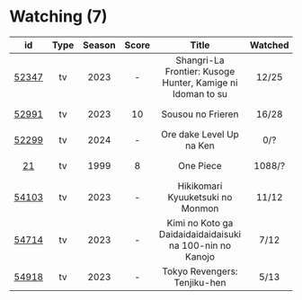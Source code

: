 # Watching (7)

|                      id                      | Type | Season | Score |                            Title                           | Watched |     Updated    | Start Date |
| :------------------------------------------: | :--: | :----: | :---: | :--------------------------------------------------------: | :-----: | :------------: | :--------: |
| [52347](https://myanimelist.net/anime/52347) |  tv  |  2023  |   -   | Shangri-La Frontier: Kusoge Hunter, Kamige ni Idoman to su |  12/25  | 32 minutes ago | 12/30/2023 |
| [52991](https://myanimelist.net/anime/52991) |  tv  |  2023  |   10  |                      Sousou no Frieren                     |  16/28  |   5 days ago   | 12/15/2023 |
| [52299](https://myanimelist.net/anime/52299) |  tv  |  2024  |   -   |                  Ore dake Level Up na Ken                  |   0/?   |   5 days ago   | 01/07/2024 |
|    [21](https://myanimelist.net/anime/21)    |  tv  |  1999  |   8   |                          One Piece                         |  1088/? |   6 days ago   | 01/01/2013 |
| [54103](https://myanimelist.net/anime/54103) |  tv  |  2023  |   -   |              Hikikomari Kyuuketsuki no Monmon              |  11/12  |   6 days ago   | 10/08/2023 |
| [54714](https://myanimelist.net/anime/54714) |  tv  |  2023  |   -   |  Kimi no Koto ga Daidaidaidaidaisuki na 100-nin no Kanojo  |   7/12  |    Last week   | 12/06/2023 |
| [54918](https://myanimelist.net/anime/54918) |  tv  |  2023  |   -   |                Tokyo Revengers: Tenjiku-hen                |   5/13  |   Last month   | 10/04/2023 |